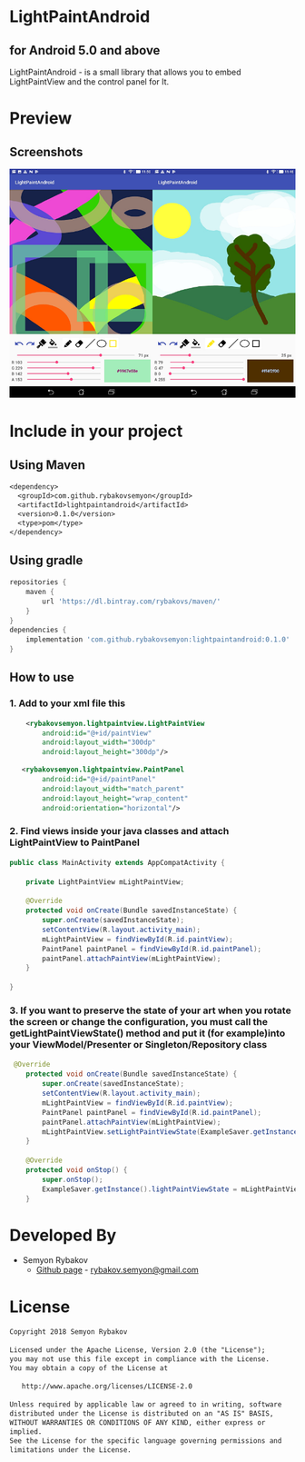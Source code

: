 # LightPaintAndroid
## for Android 5.0 and above
LightPaintAndroid - is a small library that allows you to embed LightPaintView and the control panel for It. 

# Preview

## Screenshots
![Image](https://github.com/RybakovSemyon/LightPaintAndroid/blob/master/SCREENSHOTS/scr-common.png?raw=true)


# Include in your project
## Using Maven

```maven
<dependency>
  <groupId>com.github.rybakovsemyon</groupId>
  <artifactId>lightpaintandroid</artifactId>
  <version>0.1.0</version>
  <type>pom</type>
</dependency>
```

## Using gradle
```gradle
repositories {
    maven {
        url 'https://dl.bintray.com/rybakovs/maven/'
    }
}
dependencies {
    implementation 'com.github.rybakovsemyon:lightpaintandroid:0.1.0'
}
```

## How to use
### 1. Add to your xml file this
```xml
    <rybakovsemyon.lightpaintview.LightPaintView
        android:id="@+id/paintView"
        android:layout_width="300dp"
        android:layout_height="300dp"/>
```

```xml
   <rybakovsemyon.lightpaintview.PaintPanel
        android:id="@+id/paintPanel"
        android:layout_width="match_parent"
        android:layout_height="wrap_content"
        android:orientation="horizontal"/>
```

### 2. Find views inside your java classes and attach LightPaintView to PaintPanel
```java
public class MainActivity extends AppCompatActivity {

    private LightPaintView mLightPaintView;

    @Override
    protected void onCreate(Bundle savedInstanceState) {
        super.onCreate(savedInstanceState);
        setContentView(R.layout.activity_main);
        mLightPaintView = findViewById(R.id.paintView);
        PaintPanel paintPanel = findViewById(R.id.paintPanel);
        paintPanel.attachPaintView(mLightPaintView);
    }

}
```

### 3. If you want to preserve the state of your art when you rotate the screen or change the configuration, you must call the getLightPaintViewState() method and put it (for example)into your ViewModel/Presenter or Singleton/Repository class
```java
 @Override
    protected void onCreate(Bundle savedInstanceState) {
        super.onCreate(savedInstanceState);
        setContentView(R.layout.activity_main);
        mLightPaintView = findViewById(R.id.paintView);
        PaintPanel paintPanel = findViewById(R.id.paintPanel);
        paintPanel.attachPaintView(mLightPaintView);
        mLightPaintView.setLightPaintViewState(ExampleSaver.getInstance().lightPaintViewState);
    }

    @Override
    protected void onStop() {
        super.onStop();
        ExampleSaver.getInstance().lightPaintViewState = mLightPaintView.getLightPaintViewState();
    }
```

# Developed By

* Semyon Rybakov
  * [Github page](https://github.com/RybakovSemyon) - <rybakov.semyon@gmail.com>

# License

    Copyright 2018 Semyon Rybakov

    Licensed under the Apache License, Version 2.0 (the "License");
    you may not use this file except in compliance with the License.
    You may obtain a copy of the License at

       http://www.apache.org/licenses/LICENSE-2.0

    Unless required by applicable law or agreed to in writing, software
    distributed under the License is distributed on an "AS IS" BASIS,
    WITHOUT WARRANTIES OR CONDITIONS OF ANY KIND, either express or implied.
    See the License for the specific language governing permissions and
    limitations under the License.
